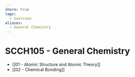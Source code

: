 ```yaml
---
share: true
tags:
  - overview
aliases:
  - General Chemistry
---
```


# SCCH105 - General Chemistry

- [[01 - Atomic Structure and Atomic Theory]]
- [[02 - Chemical Bonding]]
